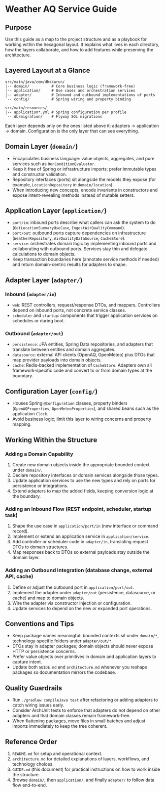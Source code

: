 # Weather AQ Service Guide

## Purpose
Use this guide as a map to the project structure and as a playbook for working within the hexagonal layout. It explains what lives in each directory, how the layers collaborate, and how to add features while preserving the architecture.

## Layered Layout at a Glance
```
src/main/java/com/dhakarun/
|-- domain/          # Core business logic (framework-free)
|-- application/     # Use cases and orchestration services
|-- adapter/         # Inbound and outbound implementations of ports
`-- config/          # Spring wiring and property binding

src/main/resources/
|-- application*.yml # Spring configuration per profile
`-- db/migration/    # Flyway SQL migrations
```
Each layer depends only on the ones listed above it: adapters -> application -> domain. Configuration is the only layer that can see everything.

## Domain Layer (`domain/`)
- Encapsulates business language: value objects, aggregates, and pure services such as `RunConditionEvaluator`.
- Keep it free of Spring or infrastructure imports; prefer immutable types and constructor validation.
- Repository interfaces (ports) sit alongside the models they expose (for example, `LocationRepository` in `domain/location`).
- When introducing new concepts, encode invariants in constructors and expose intent-revealing methods instead of mutable setters.

## Application Layer (`application/`)
- `port/in`: inbound ports describe what callers can ask the system to do (`GetLocationSummaryUseCase`, `IngestAirQualityCommand`).
- `port/out`: outbound ports capture dependencies on infrastructure (`WeatherRepository`, `AirQualityDataSource`, `CacheStore`).
- `service`: orchestrates domain logic by implementing inbound ports and collaborating with outbound ports. Services stay thin and delegate calculations to domain objects.
- Keep transaction boundaries here (annotate service methods if needed) and return domain-centric results for adapters to shape.

## Adapter Layer (`adapter/`)
### Inbound (`adapter/in`)
- `web`: REST controllers, request/response DTOs, and mappers. Controllers depend on inbound ports, not concrete service classes.
- `scheduler` and `startup`: components that trigger application services on schedules or during boot.

### Outbound (`adapter/out`)
- `persistence`: JPA entities, Spring Data repositories, and adapters that translate between entities and domain aggregates.
- `datasource`: external API clients (OpenAQ, OpenMeteo) plus DTOs that map provider payloads into domain objects.
- `cache`: Redis-backed implementation of `CacheStore`.
Adapters own all framework-specific code and convert to or from domain types at the boundary.

## Configuration Layer (`config/`)
- Houses Spring `@Configuration` classes, property binders (`OpenAQProperties`, `OpenMeteoProperties`), and shared beans such as the application `Clock`.
- Avoid business logic; limit this layer to wiring concerns and property mapping.

## Working Within the Structure
### Adding a Domain Capability
1. Create new domain objects inside the appropriate bounded context under `domain/`.
2. Declare repository interfaces or domain services alongside those types.
3. Update application services to use the new types and rely on ports for persistence or integrations.
4. Extend adapters to map the added fields, keeping conversion logic at the boundary.

### Adding an Inbound Flow (REST endpoint, scheduler, startup task)
1. Shape the use case in `application/port/in` (new interface or command record).
2. Implement or extend an application service in `application/service`.
3. Add controller or scheduler code in `adapter/in`, translating request DTOs to domain structures.
4. Map responses back to DTOs so external payloads stay outside the domain layer.

### Adding an Outbound Integration (database change, external API, cache)
1. Define or adjust the outbound port in `application/port/out`.
2. Implement the adapter under `adapter/out` (persistence, datasource, or cache) and map to domain objects.
3. Wire the adapter via constructor injection or configuration.
4. Update services to depend on the new or expanded port operations.

## Conventions and Tips
- Keep package names meaningful: bounded contexts sit under `domain/*`, technology-specific folders under `adapter/out/*`.
- DTOs stay in adapter packages; domain objects should never expose HTTP or persistence concerns.
- Prefer value objects over primitives in domain and application layers to capture intent.
- Update both `GUIDE.md` and `architecture.md` whenever you reshape packages so documentation mirrors the codebase.

## Quality Guardrails
- Run `./gradlew compileJava test` after refactoring or adding adapters to catch wiring issues early.
- Consider ArchUnit tests to enforce that adapters do not depend on other adapters and that domain classes remain framework-free.
- When flattening packages, move files in small batches and adjust imports immediately to keep the tree coherent.

## Reference Order
1. `README.md` for setup and operational context.
2. `architecture.md` for detailed explanations of layers, workflows, and technology choices.
3. `GUIDE.md` (this document) for practical instructions on how to work inside the structure.
4. Browse `domain/`, then `application/`, and finally `adapter/` to follow data flow end-to-end.
